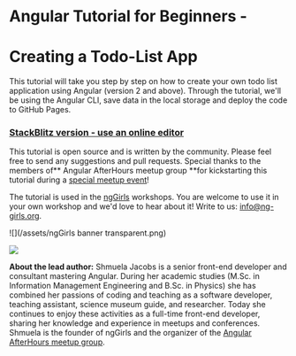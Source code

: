 # Angular Tutorial for Beginners -

# Creating a Todo-List App

This tutorial will take you step by step on how to create your own todo list application using Angular \(version 2 and above\). Through the tutorial, we'll be using the Angular CLI, save data in the local storage and deploy the code to GitHub Pages.

### [StackBlitz version - use an online editor](https://ng-girls.gitbook.io/todo-list-tutorial/v/stackblitz/)

This tutorial is open source and is written by the community. Please feel free to send any suggestions and pull requests. Special thanks to the members of** Angular AfterHours meetup group **for kickstarting this tutorial during a [special meetup event](http://www.meetup.com/Angular-AfterHours/events/235151422/)!

The tutorial is used in the [ngGirls](http://ng-girls.org) workshops. You are welcome to use it in your own workshop and we'd love to hear about it! Write to us: [info@ng-girls.org](mailto:info@ng-girls.org).

![](/assets/ngGirls banner transparent.png)

![](/assets/slogen.png)

**About the lead author:** Shmuela Jacobs is a senior front-end developer and consultant mastering Angular. During her academic studies \(M.Sc. in Information Management Engineering and B.Sc. in Physics\) she has combined her passions of coding and teaching as a software developer, teaching assistant, science museum guide, and researcher. Today she continues to enjoy these activities as a full-time front-end developer, sharing her knowledge and experience in meetups and conferences. Shmuela is the founder of ngGirls and the organizer of the [Angular AfterHours meetup group](https://www.meetup.com/Angular-AfterHours/).

